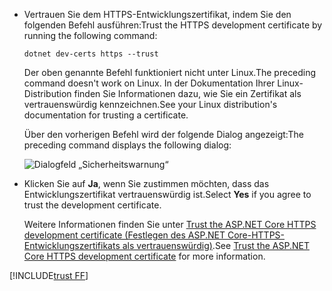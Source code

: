 * <span data-ttu-id="fbe06-101">Vertrauen Sie dem HTTPS-Entwicklungszertifikat, indem Sie den folgenden Befehl ausführen:</span><span class="sxs-lookup"><span data-stu-id="fbe06-101">Trust the HTTPS development certificate by running the following command:</span></span>

  ```dotnetcli
  dotnet dev-certs https --trust
  ```
  
  <span data-ttu-id="fbe06-102">Der oben genannte Befehl funktioniert nicht unter Linux.</span><span class="sxs-lookup"><span data-stu-id="fbe06-102">The preceding command doesn't work on Linux.</span></span> <span data-ttu-id="fbe06-103">In der Dokumentation Ihrer Linux-Distribution finden Sie Informationen dazu, wie Sie ein Zertifikat als vertrauenswürdig kennzeichnen.</span><span class="sxs-lookup"><span data-stu-id="fbe06-103">See your Linux distribution's documentation for trusting a certificate.</span></span>

  <span data-ttu-id="fbe06-104">Über den vorherigen Befehl wird der folgende Dialog angezeigt:</span><span class="sxs-lookup"><span data-stu-id="fbe06-104">The preceding command displays the following dialog:</span></span>

  ![Dialogfeld „Sicherheitswarnung“](~/getting-started/_static/cert.png)

* <span data-ttu-id="fbe06-106">Klicken Sie auf **Ja**, wenn Sie zustimmen möchten, dass das Entwicklungszertifikat vertrauenswürdig ist.</span><span class="sxs-lookup"><span data-stu-id="fbe06-106">Select **Yes** if you agree to trust the development certificate.</span></span>

  <span data-ttu-id="fbe06-107">Weitere Informationen finden Sie unter [Trust the ASP.NET Core HTTPS development certificate (Festlegen des ASP.NET Core-HTTPS-Entwicklungszertifikats als vertrauenswürdig)](xref:security/enforcing-ssl#trust-the-aspnet-core-https-development-certificate-on-windows-and-macos).</span><span class="sxs-lookup"><span data-stu-id="fbe06-107">See [Trust the ASP.NET Core HTTPS development certificate](xref:security/enforcing-ssl#trust-the-aspnet-core-https-development-certificate-on-windows-and-macos) for more information.</span></span>
  
[!INCLUDE[trust FF](~/includes/trust-ff.md)]